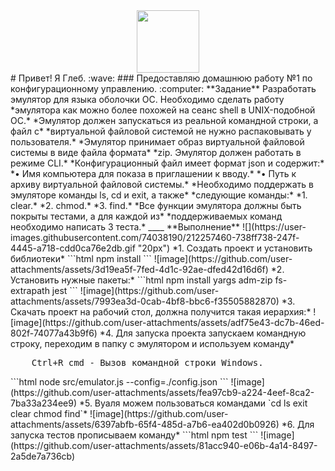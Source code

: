 <div id="header" align="center">
  <img src="https://media.giphy.com/media/M9gbBd9nbDrOTu1Mqx/giphy.gif" width="100"/>
</div>
# Привет! Я Глеб. :wave:  
### Предоставляю домашнюю работу №1 по конфигурационному управлению. :computer:  
**Задание**  
Разработать эмулятор для языка оболочки ОС. Необходимо сделать работу  
*эмулятора как можно более похожей на сеанс shell в UNIX-подобной ОС.*  
*Эмулятор должен запускаться из реальной командной строки, а файл с*  
*виртуальной файловой системой не нужно распаковывать у пользователя.*  
*Эмулятор принимает образ виртуальной файловой системы в виде файла формата*  
*zip. Эмулятор должен работать в режиме CLI.*  
*Конфигурационный файл имеет формат json и содержит:*  
*• Имя компьютера для показа в приглашении к вводу.*  
*• Путь к архиву виртуальной файловой системы.*  
*Необходимо поддержать в эмуляторе команды ls, cd и exit, а также*  
*следующие команды:*  
*1. clear.*  
*2. chmod.*  
*3. find.*  
*Все функции эмулятора должны быть покрыты тестами, а для каждой из*  
*поддерживаемых команд необходимо написать 3 теста.*  
____  
**Выполнение** ![](https://user-images.githubusercontent.com/74038190/212257460-738ff738-247f-4445-a718-cdd0ca76e2db.gif "20px")  
*1. Создать проект и установить библиотеки*
```html
npm install
```
![image](https://github.com/user-attachments/assets/3d19ea5f-7fed-4d1c-92ae-dfed42d16d6f)  
*2. Установить нужные пакеты:*  
```html
npm install yargs adm-zip fs-extrapath jest
```
![image](https://github.com/user-attachments/assets/7993ea3d-0cab-4bf8-bbc6-f35505882870)  
*3. Скачать проект на рабочий стол, должна получится такая иерархия:*  
![image](https://github.com/user-attachments/assets/adf75e43-dc7b-46ed-802f-74077a43b9f6)  
*4. Для запуска проекта запускаем командную строку, переходим в папку с эмулятором и используем команду*
<pre>
    <kbd>Ctrl</kbd>+<kbd>R</kbd> cmd - Вызов командной строки Windows.
</pre> 
```html
node src/emulator.js --config=./config.json
```
![image](https://github.com/user-attachments/assets/fea97cb9-a224-4eef-8ca2-7ba33a234ee9)  
*5. Вуаля можем пользоваться командами `cd ls exit clear chmod find`*  
![image](https://github.com/user-attachments/assets/6397abfb-65f4-485d-a7b6-ea402d0b0926)  
*6. Для запуска тестов прописываем команду*
```html
npm test
```
![image](https://github.com/user-attachments/assets/81acc940-e06b-4a14-8497-2a5de7a736cb)  

